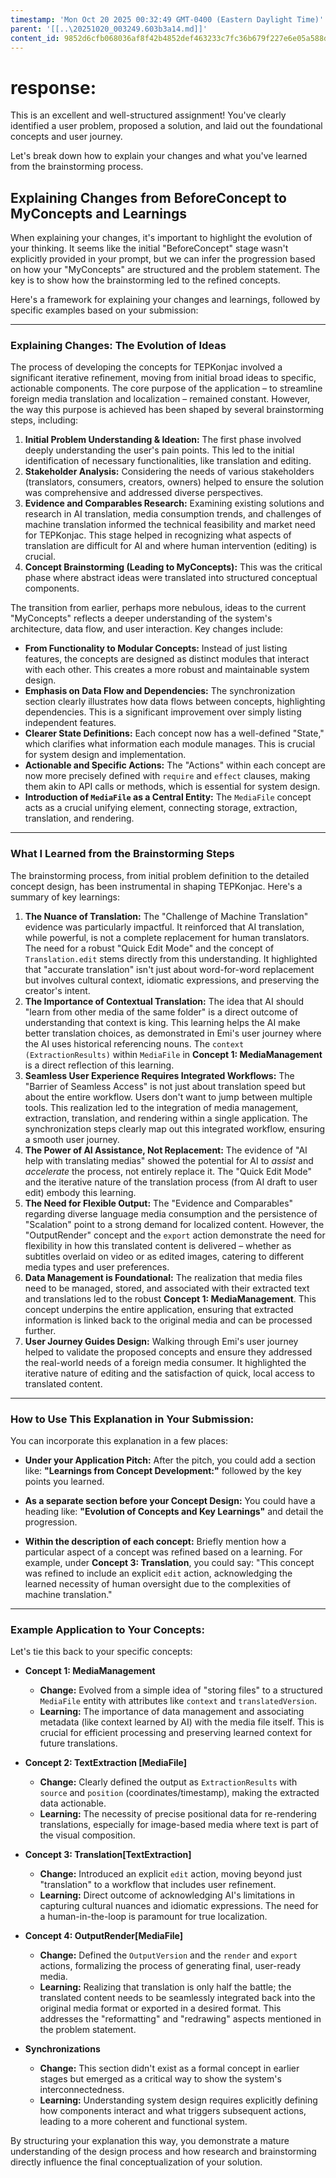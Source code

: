 ```yaml
---
timestamp: 'Mon Oct 20 2025 00:32:49 GMT-0400 (Eastern Daylight Time)'
parent: '[[..\20251020_003249.603b3a14.md]]'
content_id: 9852d6cfb068036af8f42b4852def463233c7fc36b679f227e6e05a588d93eca
---
```


# response:

This is an excellent and well-structured assignment! You've clearly identified a user problem, proposed a solution, and laid out the foundational concepts and user journey.

Let's break down how to explain your changes and what you've learned from the brainstorming process.

## Explaining Changes from BeforeConcept to MyConcepts and Learnings

When explaining your changes, it's important to highlight the evolution of your thinking. It seems like the initial "BeforeConcept" stage wasn't explicitly provided in your prompt, but we can infer the progression based on how your "MyConcepts" are structured and the problem statement. The key is to show how the brainstorming led to the refined concepts.

Here's a framework for explaining your changes and learnings, followed by specific examples based on your submission:

***

### Explaining Changes: The Evolution of Ideas

The process of developing the concepts for TEPKonjac involved a significant iterative refinement, moving from initial broad ideas to specific, actionable components. The core purpose of the application – to streamline foreign media translation and localization – remained constant. However, the way this purpose is achieved has been shaped by several brainstorming steps, including:

1. **Initial Problem Understanding & Ideation:** The first phase involved deeply understanding the user's pain points. This led to the initial identification of necessary functionalities, like translation and editing.
2. **Stakeholder Analysis:** Considering the needs of various stakeholders (translators, consumers, creators, owners) helped to ensure the solution was comprehensive and addressed diverse perspectives.
3. **Evidence and Comparables Research:** Examining existing solutions and research in AI translation, media consumption trends, and challenges of machine translation informed the technical feasibility and market need for TEPKonjac. This stage helped in recognizing what aspects of translation are difficult for AI and where human intervention (editing) is crucial.
4. **Concept Brainstorming (Leading to MyConcepts):** This was the critical phase where abstract ideas were translated into structured conceptual components.

The transition from earlier, perhaps more nebulous, ideas to the current "MyConcepts" reflects a deeper understanding of the system's architecture, data flow, and user interaction. Key changes include:

* **From Functionality to Modular Concepts:** Instead of just listing features, the concepts are designed as distinct modules that interact with each other. This creates a more robust and maintainable system design.
* **Emphasis on Data Flow and Dependencies:** The synchronization section clearly illustrates how data flows between concepts, highlighting dependencies. This is a significant improvement over simply listing independent features.
* **Clearer State Definitions:** Each concept now has a well-defined "State," which clarifies what information each module manages. This is crucial for system design and implementation.
* **Actionable and Specific Actions:** The "Actions" within each concept are now more precisely defined with `require` and `effect` clauses, making them akin to API calls or methods, which is essential for system design.
* **Introduction of `MediaFile` as a Central Entity:** The `MediaFile` concept acts as a crucial unifying element, connecting storage, extraction, translation, and rendering.

***

### What I Learned from the Brainstorming Steps

The brainstorming process, from initial problem definition to the detailed concept design, has been instrumental in shaping TEPKonjac. Here's a summary of key learnings:

1. **The Nuance of Translation:** The "Challenge of Machine Translation" evidence was particularly impactful. It reinforced that AI translation, while powerful, is not a complete replacement for human translators. The need for a robust "Quick Edit Mode" and the concept of `Translation.edit` stems directly from this understanding. It highlighted that "accurate translation" isn't just about word-for-word replacement but involves cultural context, idiomatic expressions, and preserving the creator's intent.
2. **The Importance of Contextual Translation:** The idea that AI should "learn from other media of the same folder" is a direct outcome of understanding that context is king. This learning helps the AI make better translation choices, as demonstrated in Emi's user journey where the AI uses historical referencing nouns. The `context (ExtractionResults)` within `MediaFile` in **Concept 1: MediaManagement** is a direct reflection of this learning.
3. **Seamless User Experience Requires Integrated Workflows:** The "Barrier of Seamless Access" is not just about translation speed but about the entire workflow. Users don't want to jump between multiple tools. This realization led to the integration of media management, extraction, translation, and rendering within a single application. The synchronization steps clearly map out this integrated workflow, ensuring a smooth user journey.
4. **The Power of AI Assistance, Not Replacement:** The evidence of "AI help with translating medias" showed the potential for AI to *assist* and *accelerate* the process, not entirely replace it. The "Quick Edit Mode" and the iterative nature of the translation process (from AI draft to user edit) embody this learning.
5. **The Need for Flexible Output:** The "Evidence and Comparables" regarding diverse language media consumption and the persistence of "Scalation" point to a strong demand for localized content. However, the "OutputRender" concept and the `export` action demonstrate the need for flexibility in how this translated content is delivered – whether as subtitles overlaid on video or as edited images, catering to different media types and user preferences.
6. **Data Management is Foundational:** The realization that media files need to be managed, stored, and associated with their extracted text and translations led to the robust **Concept 1: MediaManagement**. This concept underpins the entire application, ensuring that extracted information is linked back to the original media and can be processed further.
7. **User Journey Guides Design:** Walking through Emi's user journey helped to validate the proposed concepts and ensure they addressed the real-world needs of a foreign media consumer. It highlighted the iterative nature of editing and the satisfaction of quick, local access to translated content.

***

### How to Use This Explanation in Your Submission:

You can incorporate this explanation in a few places:

* **Under your Application Pitch:** After the pitch, you could add a section like:
  **"Learnings from Concept Development:"** followed by the key points you learned.

* **As a separate section before your Concept Design:** You could have a heading like:
  **"Evolution of Concepts and Key Learnings"** and detail the progression.

* **Within the description of each concept:** Briefly mention how a particular aspect of a concept was refined based on a learning. For example, under **Concept 3: Translation**, you could say: "This concept was refined to include an explicit `edit` action, acknowledging the learned necessity of human oversight due to the complexities of machine translation."

***

### Example Application to Your Concepts:

Let's tie this back to your specific concepts:

* **Concept 1: MediaManagement**
  * **Change:** Evolved from a simple idea of "storing files" to a structured `MediaFile` entity with attributes like `context` and `translatedVersion`.
  * **Learning:** The importance of data management and associating metadata (like context learned by AI) with the media file itself. This is crucial for efficient processing and preserving learned context for future translations.

* **Concept 2: TextExtraction \[MediaFile]**
  * **Change:** Clearly defined the output as `ExtractionResults` with `source` and `position` (coordinates/timestamp), making the extracted data actionable.
  * **Learning:** The necessity of precise positional data for re-rendering translations, especially for image-based media where text is part of the visual composition.

* **Concept 3: Translation\[TextExtraction]**
  * **Change:** Introduced an explicit `edit` action, moving beyond just "translation" to a workflow that includes user refinement.
  * **Learning:** Direct outcome of acknowledging AI's limitations in capturing cultural nuances and idiomatic expressions. The need for a human-in-the-loop is paramount for true localization.

* **Concept 4: OutputRender\[MediaFile]**
  * **Change:** Defined the `OutputVersion` and the `render` and `export` actions, formalizing the process of generating final, user-ready media.
  * **Learning:** Realizing that translation is only half the battle; the translated content needs to be seamlessly integrated back into the original media format or exported in a desired format. This addresses the "reformatting" and "redrawing" aspects mentioned in the problem statement.

* **Synchronizations**
  * **Change:** This section didn't exist as a formal concept in earlier stages but emerged as a critical way to show the system's interconnectedness.
  * **Learning:** Understanding system design requires explicitly defining how components interact and what triggers subsequent actions, leading to a more coherent and functional system.

By structuring your explanation this way, you demonstrate a mature understanding of the design process and how research and brainstorming directly influence the final conceptualization of your solution.
